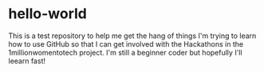 # hello-world
This is a test repository to help me get the hang of things
I'm trying to learn how to use GitHub so that I can get involved with the Hackathons in the 1millionwomentotech project. I'm still a beginner coder but hopefully I'll leearn fast!
